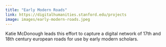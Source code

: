 ```yaml
---
title: "Early Modern Roads"
link: https://digitalhumanities.stanford.edu/projects
image: images/early-modern-roads.jpeg
---
```

Katie McDonough leads this effort to capture a digital network of 17th and 18th century european roads for use by early modern scholars. 
